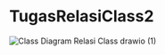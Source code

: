 # TugasRelasiClass2
![Class Diagram Relasi Class drawio (1)](https://user-images.githubusercontent.com/92787567/205893578-99119d8f-9a17-430b-b15c-e04ffac95f2b.png)

